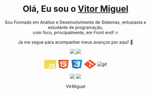 <div>
  
  <h1 align="center">
    Olá, Eu sou o
    <a href=https://www.linkedin.com/in/vitor-miguel-65a7a8215>Vitor Miguel</a>
  </h1>
  
  <p align="center">
    Sou Formado em Análise e Desenvolvimento de Sistemas, entusiasta e estudante de programação, <br>
    com foco, principalmente, em Front end! 🔥
  </p>
  
  <p align="center">
    Já me segue para acompanhar meus avanços por aqui! 🚀
  </p>
  
</div>

<div align="center">
  <a href="https://github.com/VtrMiguel">
    <img height="140em" src="https://github-readme-stats.vercel.app/api?username=VtrMiguel&count_private=true&include_all_commits=true&show_icons=true&theme=radical&hide_border=false&show_owner=true"/>
    <img src="https://github-readme-stats.vercel.app/api/top-langs/?username=VtrMiguel&layout=compact&langs_count=10&theme=radical">
  </a>
</div>

<div align="center" valign="top"><br>
  <img align="center" alt="Js" height="30" width="40" src="https://raw.githubusercontent.com/devicons/devicon/master/icons/javascript/javascript-plain.svg">
  <img align="center" alt="HTML" height="30" width="40" src="https://raw.githubusercontent.com/devicons/devicon/master/icons/html5/html5-original.svg">
  <img align="center" alt="CSS" height="30" width="40" src="https://raw.githubusercontent.com/devicons/devicon/master/icons/css3/css3-original.svg">
  <img align="center" alt="git" height="30" width="40" src="https://raw.githubusercontent.com/devicons/devicon/master/icons/git/git-original.svg">
 <img align="center" alt="git" height="30" width="40" src="https://cdn.jsdelivr.net/gh/devicons/devicon/icons/adonisjs/ adonisjs-original.svg">
</div><br>

<div align="center">
  <a href="https://instagram.com/vt_miguell?igshid=YmMyMTA2M2Y=" target="_blank"><img src="https://img.shields.io/badge/-Instagram-%23E4405F?style=for-the-badge&logo=instagram&logoColor=white" target="_blank"></a>
  <a href="https://www.linkedin.com/in/vitor-miguel-65a7a8215" target="_blank"><img src="https://img.shields.io/badge/-LinkedIn-%230077B5?style=for-the-badge&logo=linkedin&logoColor=white" target="_blank"></a> 
</div>

<div align="center">
  <p>VtrMiguel</p>
</div>